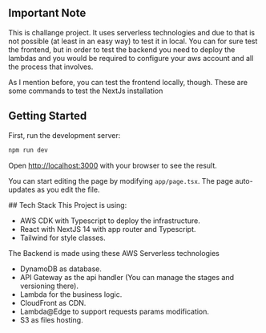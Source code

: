 ## Important Note

This is challange project. It uses serverless technologies and due to that is not possible (at least in an easy way) to test it in local. You can for sure test the frontend, but in order to test the backend you need to deploy the lambdas and you would be required to configure your aws account and all the process that involves.

As I mention before, you can test the frontend locally, though. These are some commands to test the NextJs installation

## Getting Started

First, run the development server:

```bash
npm run dev
```

Open [http://localhost:3000](http://localhost:3000) with your browser to see the result.

You can start editing the page by modifying `app/page.tsx`. The page auto-updates as you edit the file.

## Tech Stack
This Project is using:

- AWS CDK with Typescript to deploy the infrastructure.
- React with NextJS 14 with app router and Typescript.
- Tailwind for style classes.

The Backend is made using these AWS Serverless technologies

- DynamoDB as database.
- API Gateway as the api handler (You can manage the stages and versioning there).
- Lambda for the business logic.
- CloudFront as CDN.
- Lambda@Edge to support requests params modification.
- S3 as files hosting.